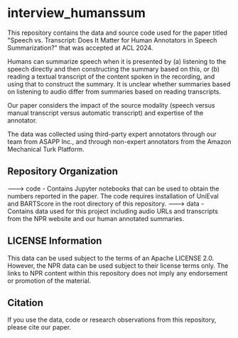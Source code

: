 # interview_humanssum

This repository contains the data and source code used for the paper titled "Speech vs. Transcript: Does It Matter for Human Annotators in Speech Summarization?" that was accepted at ACL 2024. 

Humans can summarize speech when it is presented by (a) listening to the speech directly and then constructing the summary based on this, or (b) reading a textual transcript of the content spoken in the recording, and using that to construct the summary. It is unclear whether summaries based on listening to audio differ from summaries based on reading transcripts. 

Our paper considers the impact of the source modality (speech versus manual transcript versus automatic transcript) and expertise of the annotator. 

The data was collected using third-party expert annotators through our team from ASAPP Inc., and through non-expert annotators from the Amazon Mechanical Turk Platform. 

## Repository Organization 

---> code - Contains Jupyter notebooks that can be used to obtain the numbers reported in the paper. The code requires installation of UniEval and BARTScore in the root directory of this repository. 
---> data - Contains data used for this project including audio URLs and transcripts from the NPR website and our human annotated summaries. 


## LICENSE Information 

This data can be used subject to the terms of an Apache LICENSE 2.0. However, the NPR data can be used subject to their license terms only. 
The links to NPR content within this repository does not imply any endorsement or promotion of the material. 

## Citation


If you use the data, code or research observations from this repository, please cite our paper. 


